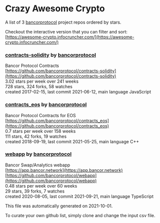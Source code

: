 # Crazy Awesome Crypto
A list of 3 [bancorprotocol](https://github.com/bancorprotocol) project repos ordered by stars.  

Checkout the interactive version that you can filter and sort: 
[https://awesome-crypto.infocruncher.com/](https://awesome-crypto.infocruncher.com/)  


### [contracts-solidity](https://github.com/bancorprotocol/contracts-solidity) by [bancorprotocol](https://github.com/bancorprotocol)  
Bancor Protocol Contracts  
[https://github.com/bancorprotocol/contracts-solidity](https://github.com/bancorprotocol/contracts-solidity)  
3.02 stars per week over 241 weeks  
728 stars, 324 forks, 58 watches  
created 2017-02-15, last commit 2021-06-12, main language JavaScript  


### [contracts_eos](https://github.com/bancorprotocol/contracts_eos) by [bancorprotocol](https://github.com/bancorprotocol)  
Bancor Protocol Contracts for EOS  
[https://github.com/bancorprotocol/contracts_eos](https://github.com/bancorprotocol/contracts_eos)  
0.7 stars per week over 158 weeks  
111 stars, 42 forks, 19 watches  
created 2018-09-19, last commit 2021-05-25, main language C++  


### [webapp](https://github.com/bancorprotocol/webapp) by [bancorprotocol](https://github.com/bancorprotocol)  
Bancor Swap/Analytics webapp  
[https://app.bancor.network](https://app.bancor.network)  
[https://github.com/bancorprotocol/webapp](https://github.com/bancorprotocol/webapp)  
0.48 stars per week over 60 weeks  
29 stars, 39 forks, 7 watches  
created 2020-08-05, last commit 2021-09-21, main language TypeScript  


This file was automatically generated on 2021-10-01.  

To curate your own github list, simply clone and change the input csv file.  